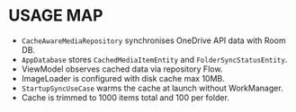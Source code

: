 # USAGE MAP

- `CacheAwareMediaRepository` synchronises OneDrive API data with Room DB.
- `AppDatabase` stores `CachedMediaItemEntity` and `FolderSyncStatusEntity`.
- ViewModel observes cached data via repository Flow.
- ImageLoader is configured with disk cache max 10MB.
- `StartupSyncUseCase` warms the cache at launch without WorkManager.
- Cache is trimmed to 1000 items total and 100 per folder.

